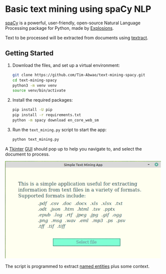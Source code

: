 # Basic text mining using spaCy NLP

[spaCy][1] is a powerful, user-friendly, open-source Natural Language Processing package for Python, made by [Explosions][2].

Text to be processed will be extracted from documents using [textract][3].

## Getting Started

1. Download the files, and set up a virtual environment:

    ```bash
    git clone https://github.com/Tim-Abwao/text-mining-spacy.git
    cd text-mining-spacy
    python3 -m venv venv
    source venv/bin/activate
    ```

2. Install the required packages:

    ``` bash
    pip install -U pip
    pip install -r requirements.txt
    python -m spacy download en_core_web_sm
    ```

3. Run the `text_mining.py` script to start the app:

    ```python
    python text_mining.py
    ```

A [Tkinter][4] [GUI][5] should pop up to help you navigate to, and select the document to process.

![screenshot](screenshot.png)

The script is programmed to extract [named entities][6] plus some context.

[1]: https://spacy.io/
[2]: https://explosion.ai/
[3]: https://textract.readthedocs.io/en/stable/index.html
[4]: https://docs.python.org/3/library/tkinter.html#module-tkinter
[5]: https://en.wikipedia.org/wiki/Graphical_user_interface
[6]: https://en.wikipedia.org/wiki/Named_entity
